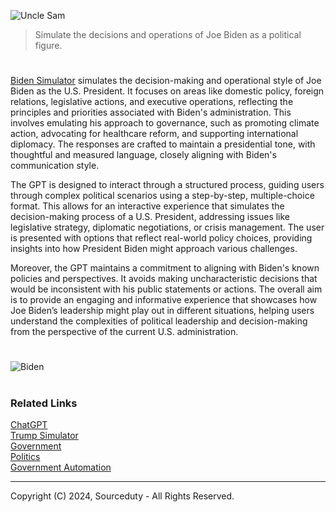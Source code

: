 ![Uncle Sam](https://github.com/user-attachments/assets/4d47a751-899a-4489-a258-c9e49b3be013)

> Simulate the decisions and operations of Joe Biden as a political figure.

#

[Biden Simulator](https://chatgpt.com/g/g-Zx5WZgyeY-biden-simulator) simulates the decision-making and operational style of Joe Biden as the U.S. President. It focuses on areas like domestic policy, foreign relations, legislative actions, and executive operations, reflecting the principles and priorities associated with Biden's administration. This involves emulating his approach to governance, such as promoting climate action, advocating for healthcare reform, and supporting international diplomacy. The responses are crafted to maintain a presidential tone, with thoughtful and measured language, closely aligning with Biden's communication style.

The GPT is designed to interact through a structured process, guiding users through complex political scenarios using a step-by-step, multiple-choice format. This allows for an interactive experience that simulates the decision-making process of a U.S. President, addressing issues like legislative strategy, diplomatic negotiations, or crisis management. The user is presented with options that reflect real-world policy choices, providing insights into how President Biden might approach various challenges.

Moreover, the GPT maintains a commitment to aligning with Biden's known policies and perspectives. It avoids making uncharacteristic decisions that would be inconsistent with his public statements or actions. The overall aim is to provide an engaging and informative experience that showcases how Joe Biden’s leadership might play out in different situations, helping users understand the complexities of political leadership and decision-making from the perspective of the current U.S. administration.

#

![Biden](https://github.com/user-attachments/assets/e837cc28-b3b2-4ebc-a305-9703ce6e58ee)

#
### Related Links

[ChatGPT](https://github.com/sourceduty/ChatGPT)
<br>
[Trump Simulator](https://github.com/sourceduty/Trump_Simulator)
<br>
[Government](https://github.com/sourceduty/Government)
<br>
[Politics](https://github.com/sourceduty/Politics)
<br>
[Government Automation](https://github.com/sourceduty/Government_Automation)

***
Copyright (C) 2024, Sourceduty - All Rights Reserved.
